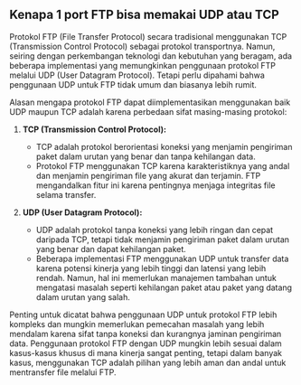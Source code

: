 ## Kenapa 1 port FTP bisa memakai UDP atau TCP

Protokol FTP (File Transfer Protocol) secara tradisional menggunakan TCP (Transmission Control Protocol) sebagai protokol transportnya. Namun, seiring dengan perkembangan teknologi dan kebutuhan yang beragam, ada beberapa implementasi yang memungkinkan penggunaan protokol FTP melalui UDP (User Datagram Protocol). Tetapi perlu dipahami bahwa penggunaan UDP untuk FTP tidak umum dan biasanya lebih rumit.

Alasan mengapa protokol FTP dapat diimplementasikan menggunakan baik UDP maupun TCP adalah karena perbedaan sifat masing-masing protokol:

1. **TCP (Transmission Control Protocol):**
   - TCP adalah protokol berorientasi koneksi yang menjamin pengiriman paket dalam urutan yang benar dan tanpa kehilangan data.
   - Protokol FTP menggunakan TCP karena karakteristiknya yang andal dan menjamin pengiriman file yang akurat dan terjamin. FTP mengandalkan fitur ini karena pentingnya menjaga integritas file selama transfer.

2. **UDP (User Datagram Protocol):**
   - UDP adalah protokol tanpa koneksi yang lebih ringan dan cepat daripada TCP, tetapi tidak menjamin pengiriman paket dalam urutan yang benar dan dapat kehilangan paket.
   - Beberapa implementasi FTP menggunakan UDP untuk transfer data karena potensi kinerja yang lebih tinggi dan latensi yang lebih rendah. Namun, hal ini memerlukan manajemen tambahan untuk mengatasi masalah seperti kehilangan paket atau paket yang datang dalam urutan yang salah.

Penting untuk dicatat bahwa penggunaan UDP untuk protokol FTP lebih kompleks dan mungkin memerlukan pemecahan masalah yang lebih mendalam karena sifat tanpa koneksi dan kurangnya jaminan pengiriman data. Penggunaan protokol FTP dengan UDP mungkin lebih sesuai dalam kasus-kasus khusus di mana kinerja sangat penting, tetapi dalam banyak kasus, menggunakan TCP adalah pilihan yang lebih aman dan andal untuk mentransfer file melalui FTP.
